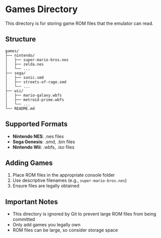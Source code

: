 # Games Directory

This directory is for storing game ROM files that the emulator can read.

## Structure

```
games/
├── nintendo/
│   ├── super-mario-bros.nes
│   ├── zelda.nes
│   └── ...
├── sega/
│   ├── sonic.smd
│   ├── streets-of-rage.smd
│   └── ...
├── wii/
│   ├── mario-galaxy.wbfs
│   ├── metroid-prime.wbfs
│   └── ...
└── README.md
```

## Supported Formats

- **Nintendo NES**: .nes files
- **Sega Genesis**: .smd, .bin files
- **Nintendo Wii**: .wbfs, .iso files

## Adding Games

1. Place ROM files in the appropriate console folder
2. Use descriptive filenames (e.g., `super-mario-bros.nes`)
3. Ensure files are legally obtained

## Important Notes

- This directory is ignored by Git to prevent large ROM files from being committed
- Only add games you legally own
- ROM files can be large, so consider storage space
